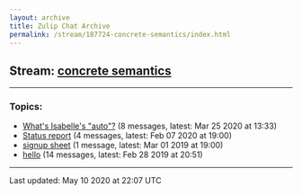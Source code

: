 ```yaml
---
layout: archive
title: Zulip Chat Archive
permalink: /stream/187724-concrete-semantics/index.html
---
```


## Stream: [concrete semantics](https://leanprover-community.github.io/archive/stream/187724-concrete-semantics/index.html)
---

### Topics:

* [What's Isabelle's "auto"?](topic/What's.20Isabelle's.20.22auto.22.3F.html) (8 messages, latest: Mar 25 2020 at 13:33)
* [Status report](topic/Status.20report.html) (4 messages, latest: Feb 07 2020 at 19:00)
* [signup sheet](topic/signup.20sheet.html) (1 message, latest: Mar 01 2019 at 19:00)
* [hello](topic/hello.html) (14 messages, latest: Feb 28 2019 at 20:51)

<hr><p>Last updated: May 10 2020 at 22:07 UTC</p>
